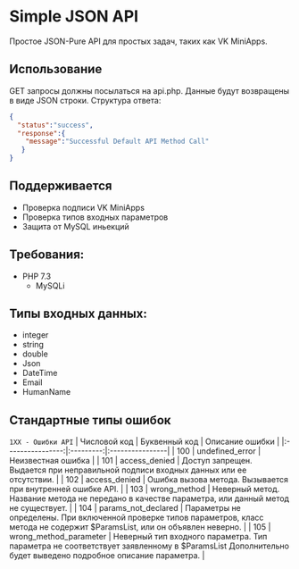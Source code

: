 # Simple JSON API
Простое JSON-Pure API для простых задач, таких как VK MiniApps.
## Использование
GET запросы должны посылаться на api.php. Данные будут возвращены в виде JSON строки.
Структура ответа:
```json
{
  "status":"success",
  "response":{
    "message":"Successful Default API Method Call"
   }
}
```
## Поддерживается
* Проверка подписи VK MiniApps
* Проверка типов входных параметров
* Защита от MySQL иньекций

## Требования:
* PHP 7.3
    * MySQLi

## Типы входных данных:
* integer
* string
* double
* Json
* DateTime
* Email
* HumanName 

## Стандартные типы ошибок

`1XX - Ошибки API`
| Числовой код | Буквенный код | Описание ошибки |
|:----------------:|:---------:|:----------------|
| 100 | undefined_error | Неизвестная ошибка |
| 101 | access_denied | Доступ запрещен. Выдается при неправильной подписи входных данных или ее отсутствии. |
| 102 | access_denied | Ошибка вызова метода. Вызывается при внутренней ошибке API. |
| 103 | wrong_method | Неверный метод. Название метода не передано в качестве параметра, или данный метод не существует. |
| 104 | params_not_declared | Параметры не определены. При включенной проверке типов параметров, класс метода не содержит $ParamsList, или он объявлен неверно. |
| 105 | wrong_method_parameter | Неверный тип входного параметра. Тип параметра не соответствует заявленному в $ParamsList Дополнительно будет выведено подробное описание параметра. |




